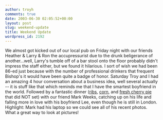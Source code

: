 ```yaml
---
author: troyh
comments: true
date: 2003-06-30 02:05:52+00:00
layout: post
slug: weekend-update
title: Weekend Update
wordpress_id: 2192
---
```


We almost got kicked out of our local pub on Friday night with our friends Heather & Larry & Ron the accupressurist due to the drunk beligerance of another...well, Larry's tumble off of a bar stool onto the floor probably didn't impress the staff either, but we found it hilarious.  I sort of wish we had been 86-ed just because with the number of professional drinkers that frequent Bishop's it would have been quite a badge of honor.  Saturday Troy and I had an amazing 4 hour conversation about a business idea, well several actually -- it is stuff like that which reminds me that I have the smartest boyfriend in the world.  Followed by a fantastic dinner ([ribs](http://www.recipezaar.com/recipe/getrecipe.zsp?id=41889), [corn](http://www.recipezaar.com/recipe/getrecipe.zsp?id=14433), and [fresh cherry pie](http://www.recipezaar.com/search/getrecipe.zsp?id=64861) that did NOT set) with our friend Mark Weeks, catching up on his life and falling more in love with his boyfriend Lee, even though he is still in London.  Highlight: Mark had his laptop so we could see all of his recent photos.  What a great way to look at pictures!
